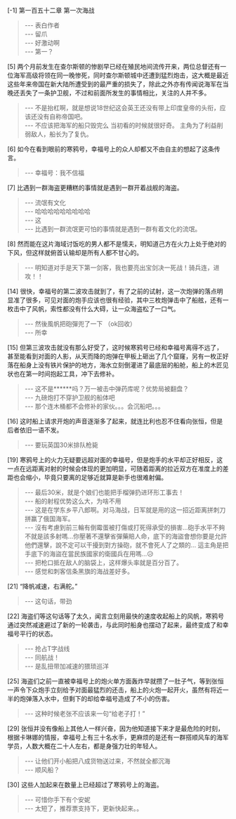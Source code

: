 
[-1] 第一百五十二章 第一次海战
>--- 表白作者<br>
>--- 留爪<br>
>--- 好激动啊<br>
>--- 第一？<br>

[5] 两个月前发生在查尔斯顿的惨剧早已经在殖民地间流传开来，两位总督还有一位海军高级将领在同一晚惨死，同时查尔斯顿城中还遭到猛烈炮击，这大概是最近这些年来帝国在新大陆所遭受到的最严重的损失了，除此之外亦有传闻说海军在当晚还丢失了一条护卫舰，不过和前面所发生的事情相比，关注的人并不多。
>--- 不是抬杠啊，就是想说18世纪这会英王还没有带上印度皇帝的头衔，应该还没有自称帝国吧。<br>
>--- 不应该把海军的船只毁完么
当初看的时候就很好奇。
主角为了利益削弱敌人，船长为了复仇。<br>

[6] 如今在看到眼前的寒鸦号，幸福号上的众人却都又不由自主的想起了这条传言。
>--- 幸福号：我不信福<br>

[7] 比遇到一群海盗更糟糕的事情就是遇到一群开着战舰的海盗。
>--- 流氓有文化<br>
>--- 哈哈哈哈哈哈哈哈哈<br>
>--- 这<br>
>--- 比遇到一群流氓更可怕的事情就是遇到一群有着文化的流氓。<br>

[8] 然而能在这片海域讨饭吃的男人都不是懦夫，明知道己方在火力上处于绝对的下风，但这样就俯首认输却是所有人都不甘心的。
>--- 明知道对手是天下第一剑客，我也要亮出宝剑决一死战！骑兵连，进攻！！<br>

[14] 很快，幸福号的第二波攻击就到了，有了之前的试射，这一次炮弹的落点明显准了很多，可见对面的炮手应该也很有经验，其中三枚炮弹击中了船舷，还有一枚击中了风帆，索性都没有什么大碍，让一众海盗松了一口气。
>--- 然後風帆把砲彈兜了一下 （ok回收）<br>
>--- 所幸<br>

[15] 但第三波攻击就没有那么好受了，这时候寒鸦号已经和幸福号离得不远了，甚至能看到对面的人影，从天而降的炮弹在甲板上砸出了几个窟窿，另有一枚正好落在船身上没有铁片保护的地方，海水立刻倒灌进了最底层的船舱，船上的木匠见状也在第一时间抱起工具，冲下去修补。
>--- 这不是******吗？万一被击中弹药库呢？优势局被翻盘？<br>
>--- 九磅炮打不穿护卫舰的船体吧<br>
>--- 那个连木桶都不会修补的家伙。。。会沉船吧。。。<br>

[16] 这时船上请求开炮的声音逐渐多了起来，就连比利也忍不住看向张恒，但是后者依旧一语不发。
>--- 要玩英国30米排队枪毙<br>

[19] 寒鸦号上的火力无疑要远超对面的幸福号，但是炮手的水平却正好相反，这一点在远距离对射的时候会体现的更加明显，可随着距离的拉近双方在准度上的差距也会缩小，毕竟只要离的足够近就算是新手也很难射偏。
>--- 最后30米，就是个娘们也能把手榴弹扔进环形工事去！<br>
>--- 船的射程优势这么大，为啥不用<br>
>--- 这是在学东乡平八郎啊。对马海战，日军就是用的这一招近距离拼刺刀拼赢了俄国海军。<br>
>--- 沒有考慮到前三輪有倒霉蛋被打傷或打死得承受的損害…砲手水平不夠不就是該多射嗎…你壓著不還擊省彈藥賠人命，底下的海盜會想你要是允許他們還擊，說不定可以干擾到對方操砲，就不會死人了之類的…
這主角是把手底下的海盜在當民族國家的衛國兵在用嗎…😥<br>
>--- 把枪口抵在敌人的脑袋上，这样爆头率就是百分百了。<br>
>--- 感觉和刺客信条黑旗的海战差好多。<br>

[21] “降帆减速，右满舵。”
>--- 这句话，带劲<br>

[22] 海盗们等这句话等了太久，闻言立刻用最快的速度收起船上的风帆，寒鸦号通过突然减速避过了新的一轮袭击，与此同时船身也摆动了起来，最终变成了和幸福号平行的状态。
>--- 抢占T字战线<br>
>--- 同航战！<br>
>--- 是乱扭带加减速的猥琐巡洋<br>

[25] 海盗们之前一直被幸福号上的炮火单方面轰炸早就攒了一肚子气，等到张恒一声令下众炮手立刻给予对面最猛烈的还击，船上的火炮一起开火，虽然有将近一半的炮弹落入水中，但剩下的却给幸福号造成了不小的伤害。
>--- 这种时候老张不应该来一句“给老子打！”<br>

[29] 张恒并没有像船上其他人一样兴奋，因为他知道接下来才是最危险的时刻，根据卡琳娜的情报，幸福号上有三十名水手，更麻烦的是还有一群搭顺风车的海军学员，人数大概在二十人左右，都是身强力壮的年轻人。
>--- 让他们开小船把八成货物送过来，不然就全都沉海<br>
>--- 顺风船？<br>

[30] 这些人加起来在数量上已经超过了寒鸦号上的海盗。
>--- 可惜你手下有个安妮<br>
>--- 太短了，推荐票支持下，更新快起来。。<br>
